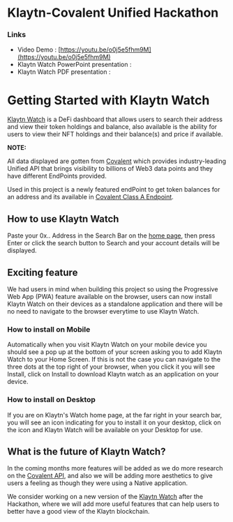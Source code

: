 # Klaytn-Covalent Unified Hackathon

### Links

-   Video Demo : [https://youtu.be/o0j5e5fhm9M](https://youtu.be/o0j5e5fhm9M)
-   Klaytn Watch PowerPoint presentation :
-   Klaytn Watch PDF presentation :

# Getting Started with Klaytn Watch

[Klaytn Watch](https://klaytnwatch.netlify.app/) is a DeFi dashboard that allows users to search their address and view their token holdings and balance, also available is the ability for users to view their NFT holdings and their balance(s) and price if available.

**NOTE:**

All data displayed are gotten from [Covalent](https://www.covalenthq.com/docs/) which provides industry-leading Unified API that brings visibility to billions of Web3 data points and they have different EndPoints provided.

Used in this project is a newly featured endPoint to get token balances for an address and its available in [Covalent Class A Endpoint](https://www.covalenthq.com/docs/api/#/0/Get%20token%20balances%20for%20address/USD/1).

## How to use Klaytn Watch

Paste your 0x.. Address in the Search Bar on the [home page](https://klaytnwatch.netlify.app/), then press Enter or click the search button to Search and your account details will be displayed.

## Exciting feature

We had users in mind when building this project so using the Progressive Web App (PWA) feature available on the browser, users can now install Klaytn Watch on their devices as a standalone application and there will be no need to navigate to the browser everytime to use Klaytn Watch.

### How to install on Mobile

Automatically when you visit Klaytn Watch on your mobile device you should see a pop up at the bottom of your screen asking you to add Klaytn Watch to your Home Screen. If this is not the case you can navigate to the three dots at the top right of your browser, when you click it you will see Install, click on Install to download Klaytn watch as an application on your device.

### How to install on Desktop

If you are on Klaytn's Watch home page, at the far right in your search bar, you will see an icon indicating for you to install it on your desktop, click on the icon and Klaytn Watch will be available on your Desktop for use.

## What is the future of Klaytn Watch?

In the coming months more features will be added as we do more research on the [Covalent API](https://www.covalenthq.com/docs/), and also we will be adding more aesthetics to give users a feeling as though they were using a Native application.

We consider working on a new version of the [Klaytn Watch](https://klaytnwatch.netlify.app/) after the Hackathon, where we will add more useful features that can help users to better have a good view of the Klaytn blockchain.
